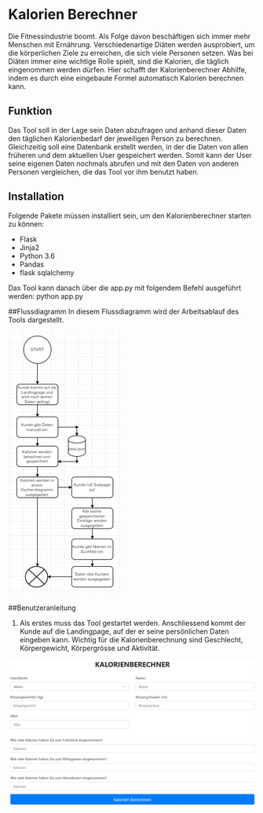 # Kalorien Berechner
Die Fitnessindustrie boomt. Als Folge davon beschäftigen sich immer mehr Menschen mit Ernährung. Verschiedenartige Diäten werden ausprobiert, um die körperlichen Ziele zu erreichen, die sich viele Personen setzen. Was bei Diäten immer eine wichtige Rolle spielt, sind die Kalorien, die täglich eingenommen werden dürfen. Hier schafft der Kalorienberechner Abhilfe, indem es durch eine eingebaute Formel automatisch Kalorien berechnen kann.

## Funktion
Das Tool soll in der Lage sein Daten abzufragen und anhand dieser Daten den täglichen Kalorienbedarf der jeweiligen Person zu berechnen. Gleichzeitig soll eine Datenbank erstellt werden, in der die Daten von allen früheren und dem aktuellen User gespeichert werden. Somit kann der User seine eigenen Daten nochmals abrufen und mit den Daten von anderen Personen vergleichen, die das Tool vor ihm benutzt haben. 

## Installation
Folgende Pakete müssen installiert sein, um den Kalorienberechner starten zu können:
- Flask
- Jinja2
- Python 3.6
- Pandas
- flask sqlalchemy

Das Tool kann danach über die app.py mit folgendem Befehl ausgeführt werden:
python app.py

##Flussdiagramm
In diesem Flussdiagramm wird der Arbeitsablauf des Tools dargestellt.

![Flussdiagram](Flussdiagramm_Kalorienberechner.PNG)

##Benutzeranleitung

1. Als erstes muss das Tool gestartet werden. Anschliessend kommt der Kunde auf die Landingpage, auf der er seine persönlichen Daten eingeben kann. Wichtig für die Kalorienberechnung sind Geschlecht, Körpergewicht, Körpergrösse und Aktivität. 

![home.html](home.PNG)

